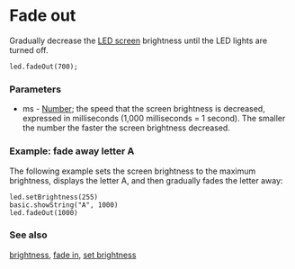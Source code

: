 # Fade out

Gradually decrease the [LED screen](/device/screen) brightness until the LED lights are turned off.

```sig
led.fadeOut(700);
```

### Parameters

* ms - [Number](/reference/types/number); the speed that the screen brightness is decreased, expressed in milliseconds (1,000 milliseconds = 1 second). The smaller the number the faster the screen brightness decreased.

### Example: fade away letter A

The following example sets the screen brightness to the maximum brightness, displays the letter A, and then gradually fades the letter away:

```blocks
led.setBrightness(255)
basic.showString("A", 1000)
led.fadeOut(1000)
```

### See also

[brightness](/reference/led/brightness), [fade in](/reference/led/fade-in), [set brightness](/reference/led/set-brightness)